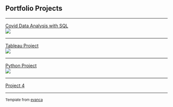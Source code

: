 ## Portfolio Projects

---

[Covid Data Analysis with SQL](/sample_page)
<br>
<img src="images/dummy_thumbnail.jpg?raw=true"/>

---
[Tableau Project](/pdf/sample_presentation.pdf)
<br>
<img src="images/dummy_thumbnail.jpg?raw=true"/>

---
[Python Project](http://example.com/)
<br>
<img src="images/dummy_thumbnail.jpg?raw=true"/>

---

[Project 4](sample_page.md)

---
<p style="font-size:11px">Template from <a href="https://github.com/evanca/quick-portfolio">evanca</a></p>
<!-- Remove above link if you don't want to attibute -->
